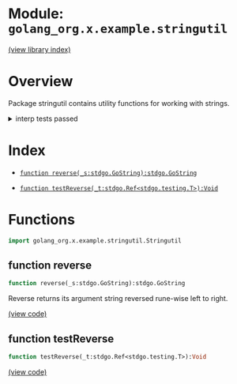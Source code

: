 # Module: `golang_org.x.example.stringutil`

[(view library index)](../../../../golibs.md)


# Overview


Package stringutil contains utility functions for working with strings.  



<details><summary>interp tests passed</summary>
<p>

```
=== RUN  TestReverse
--- PASS: TestReverse (%!s(float64=0.0006160736083984375))

```
</p>
</details>


# Index


- [`function reverse(_s:stdgo.GoString):stdgo.GoString`](<#function-reverse>)

- [`function testReverse(_t:stdgo.Ref<stdgo.testing.T>):Void`](<#function-testreverse>)

# Functions


```haxe
import golang_org.x.example.stringutil.Stringutil
```


## function reverse


```haxe
function reverse(_s:stdgo.GoString):stdgo.GoString
```


Reverse returns its argument string reversed rune\-wise left to right.  



[\(view code\)](<./Stringutil.hx#L34>)


## function testReverse


```haxe
function testReverse(_t:stdgo.Ref<stdgo.testing.T>):Void
```





[\(view code\)](<./Stringutil.hx#L54>)


